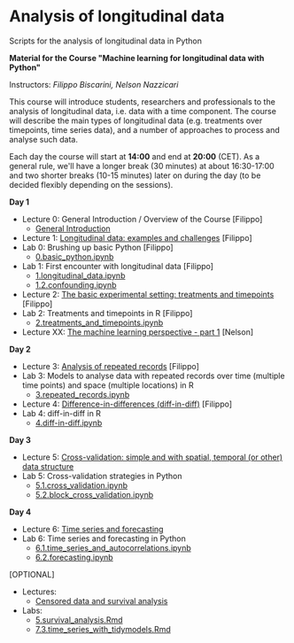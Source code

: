 # Analysis of longitudinal data
Scripts for the analysis of longitudinal data in Python

**Material for the Course "Machine learning for longitudinal data with Python"**

Instructors: *Filippo Biscarini, Nelson Nazzicari*

This course will introduce students, researchers and professionals to the analysis of longitudinal data, i.e. data with a time component. The course will describe the main types of longitudinal data (e.g. treatments over timepoints, time series data), and a number of approaches to process and analyse such data.

Each day the course will start at **14:00** and end at **20:00** (CET).
As a general rule, we'll have a longer break (30 minutes) at about 16:30-17:00 and two shorter breaks (10-15 minutes) later on during the day (to be decided flexibly depending on the sessions).  

<!-- timetable: [here](https://docs.google.com/) -->

**Day 1**

- Lecture 0: General Introduction / Overview of the Course [Filippo]
    - [General Introduction](slides/)
- Lecture 1: [Longitudinal data: examples and challenges](slides/1.longitudinal_data.pdf) [Filippo]
- Lab 0: Brushing up basic Python [Filippo]
    - [0.basic_python.ipynb](day_1/0.basic_python.ipynb)
- Lab 1: First encounter with longitudinal data [Filippo]
    - [1.longitudinal_data.ipynb](day_1/1.longitudinal_data.ipynb)
    - [1.2.confounding.ipynb](day_1/1.2.confounding.ipynb)
- Lecture 2: [The basic experimental setting: treatments and timepoints](slides/2.treatments_and_timepoints.pdf) [Filippo]
- Lab 2: Treatments and timepoints in R [Filippo]
    - [2.treatments_and_timepoints.ipynb](day_1/2.treatments_and_timepoints.ipynb)
    <!-- - [2.2.exercise.Rmd](day_1/2.2.exercise.Rmd)
    - [2.3.linear_regression_with_tidymodels.Rmd](day_1/2.3.linear_regression_with_tidymodels.Rmd) -->
- Lecture XX: [The machine learning perspective - part 1](slides/) [Nelson]

 
**Day 2**

- Lecture 3: [Analysis of repeated records](slides/3.repeated_records.pdf) [Filippo]
- Lab 3: Models to analyse data with repeated records over time (multiple time points) and space (multiple locations) in R
    - [3.repeated_records.ipynb](day_2/3.repeated_records.ipynb)
- Lecture 4: [Difference-in-differences (diff-in-diff)](slides/4.difference_in_differences.pdf) [Filippo]
- Lab 4: diff-in-diff in R
    - [4.diff-in-diff.ipynb](day_2/4.diff_in_diff.ipynb)
 
**Day 3**

- Lecture 5: [Cross-validation: simple and with spatial, temporal (or other) data structure](slides/6.cross-validation_with_data_structure.pdf)
- Lab 5: Cross-validation strategies in Python
    - [5.1.cross_validation.ipynb](day_3/5.1.cross_validation.ipynb)
    - [5.2.block_cross_validation.ipynb](day_3/5.2.block_cross_validation.ipynb)
 
**Day 4**

- Lecture 6: [Time series and forecasting](slides/7.time_series_and_forecasting.pdf)
- Lab 6: Time series and forecasting in Python
    - [6.1.time_series_and_autocorrelations.ipynb](day_4/6.1.time_series_and_autocorrelations.ipynb)
    - [6.2.forecasting.ipynb](day_4/6.2.forecasting.ipynb)

[OPTIONAL]
- Lectures:
    - [Censored data and survival analysis](slides/5.censored_data_and_survival_analysis.pdf)
- Labs:
    - [5.survival_analysis.Rmd](day_2/5.survival_analysis.Rmd)
    - [7.3.time_series_with_tidymodels.Rmd](day_2/7.3.time_series_with_tidymodels.Rmd)
